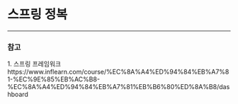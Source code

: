 <h1>스프링 정복</h1>  
<hr>
<h3> 참고 </h3>
1. 스프링 프레임워크 <br/>
https://www.inflearn.com/course/%EC%8A%A4%ED%94%84%EB%A7%81-%EC%9E%85%EB%AC%B8-%EC%8A%A4%ED%94%84%EB%A7%81%EB%B6%80%ED%8A%B8/dashboard

